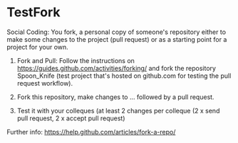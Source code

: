 # TestFork

Social Coding: You fork, a personal copy of someone's repository either to make some changes to the project (pull request) or 
as a starting point for a project for your own. 

1) Fork and Pull: Follow the instructions on https://guides.github.com/activities/forking/ and fork the repository Spoon_Knife (test
project that's hosted on github.com for testing the pull request workflow).

2) Fork this repository, make changes to ... followed by a pull request. 

3) Test it with your colleques (at least 2 changes per colleque (2 x send pull request, 2 x accept pull request)

Further info: https://help.github.com/articles/fork-a-repo/